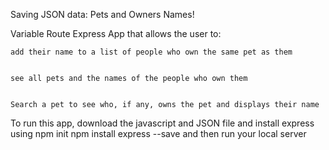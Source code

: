 Saving JSON data: Pets and Owners Names!

Variable Route Express App that allows the user to:

	add their name to a list of people who own the same pet as them


	see all pets and the names of the people who own them

	
	Search a pet to see who, if any, owns the pet and displays their name

To run this app, download the javascript and JSON file and install express using
	npm init
	npm install express --save
	and then run your local server